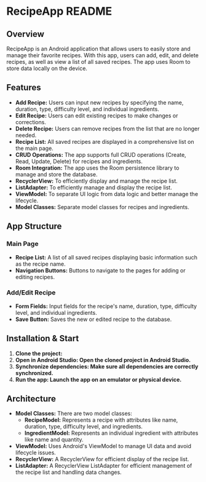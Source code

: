 # RecipeApp README

## Overview

RecipeApp is an Android application that allows users to easily store and manage their favorite recipes. With this app, users can add, edit, and delete recipes, as well as view a list of all saved recipes. The app uses Room to store data locally on the device.

## Features

- **Add Recipe:** Users can input new recipes by specifying the name, duration, type, difficulty level, and individual ingredients.
- **Edit Recipe:** Users can edit existing recipes to make changes or corrections.
- **Delete Recipe:** Users can remove recipes from the list that are no longer needed.
- **Recipe List:** All saved recipes are displayed in a comprehensive list on the main page.
- **CRUD Operations:** The app supports full CRUD operations (Create, Read, Update, Delete) for recipes and ingredients.
- **Room Integration:** The app uses the Room persistence library to manage and store the database.
- **RecyclerView:** To efficiently display and manage the recipe list.
- **ListAdapter:** To efficiently manage and display the recipe list.
- **ViewModel:** To separate UI logic from data logic and better manage the lifecycle.
- **Model Classes:** Separate model classes for recipes and ingredients.

## App Structure

### Main Page

- **Recipe List:** A list of all saved recipes displaying basic information such as the recipe name.
- **Navigation Buttons:** Buttons to navigate to the pages for adding or editing recipes.

### Add/Edit Recipe

- **Form Fields:** Input fields for the recipe's name, duration, type, difficulty level, and individual ingredients.
- **Save Button:** Saves the new or edited recipe to the database.


## Installation & Start 

1. **Clone the project:**
2. **Open in Android Studio: Open the cloned project in Android Studio.**
3. **Synchronize dependencies: Make sure all dependencies are correctly synchronized.**
4. **Run the app: Launch the app on an emulator or physical device.**

## Architecture
- **Model Classes:** There are two model classes:
  - **RecipeModel:** Represents a recipe with attributes like name, duration, type, difficulty level, and ingredients.
  - **IngredientModel:** Represents an individual ingredient with attributes like name and quantity.
- **ViewModel:** Uses Android's ViewModel to manage UI data and avoid lifecycle issues.
- **RecyclerView:** A RecyclerView for efficient display of the recipe list.
- **ListAdapter:** A RecyclerView ListAdapter for efficient management of the recipe list and handling data changes.